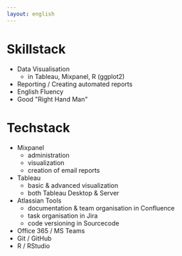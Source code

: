 ```yaml
---
layout: english
---
```


# Skillstack

* Data Visualisation
  * in Tableau, Mixpanel, R (ggplot2)
* Reporting / Creating automated reports
* English Fluency
* Good "Right Hand Man"

# Techstack

* Mixpanel
  * administration
  * visualization
  * creation of email reports
* Tableau
  * basic & advanced visualization
  * both Tableau Desktop & Server
* Atlassian Tools
  * documentation & team organisation in Confluence
  * task organisation in Jira
  * code versioning in Sourcecode
* Office 365 / MS Teams
* Git / GitHub
* R / RStudio
